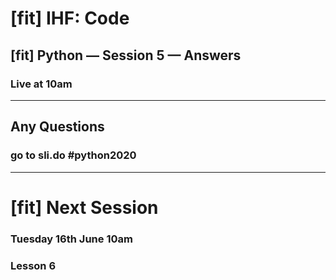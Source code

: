 # [fit] IHF: Code
## [fit] Python — Session 5 — Answers
### Live at 10am

---

## Any Questions
### go to sli.do #python2020

---

# [fit] Next Session
### Tuesday 16th June 10am
### Lesson 6
